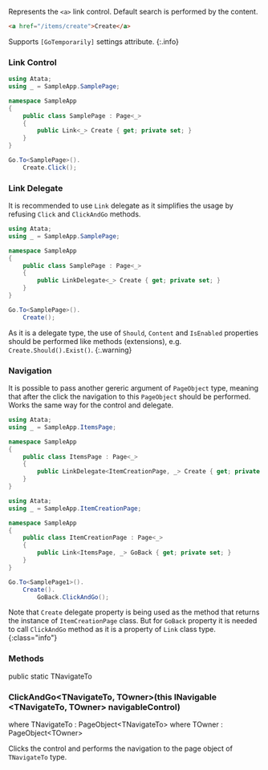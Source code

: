 Represents the `<a>` link control. Default search is performed by the content.

```html
<a href="/items/create">Create</a>
```

Supports `[GoTemporarily]` settings attribute.
{:.info}

### Link Control

```cs
using Atata;
using _ = SampleApp.SamplePage;

namespace SampleApp
{
    public class SamplePage : Page<_>
    {
        public Link<_> Create { get; private set; }
    }
}
```
```cs
Go.To<SamplePage>().
    Create.Click();
```

### Link Delegate

It is recommended to use `Link` delegate as it simplifies the usage by refusing `Click` and `ClickAndGo` methods.

```cs
using Atata;
using _ = SampleApp.SamplePage;

namespace SampleApp
{
    public class SamplePage : Page<_>
    {
        public LinkDelegate<_> Create { get; private set; }
    }
}
```
```cs
Go.To<SamplePage>().
    Create();
```

As it is a delegate type, the use of `Should`, `Content` and `IsEnabled` properties should be performed like methods (extensions), e.g. `Create.Should().Exist()`.
{:.warning}

### Navigation

It is possible to pass another gereric argument of `PageObject` type, meaning that after the click the navigation to this `PageObject` should be performed. Works the same way for the control and delegate.

```cs
using Atata;
using _ = SampleApp.ItemsPage;

namespace SampleApp
{
    public class ItemsPage : Page<_>
    {
        public LinkDelegate<ItemCreationPage, _> Create { get; private set; }
    }
}
```
```cs
using Atata;
using _ = SampleApp.ItemCreationPage;

namespace SampleApp
{
    public class ItemCreationPage : Page<_>
    {
        public Link<ItemsPage, _> GoBack { get; private set; }
    }
}
```
```cs
Go.To<SamplePage1>().
    Create().
        GoBack.ClickAndGo();
```

Note that `Create` delegate property is being used as the method that returns the instance of `ItemCreationPage` class. But for `GoBack` property it is needed to call `ClickAndGo` method as it is a property of `Link` class type.
{:class="info"}

### Methods

<div class="member">
    <span class="head"><span class="keyword">public</span> <span class="keyword">static</span> <span class="type">TNavigateTo</span></span>
    <h3><span class="body">ClickAndGo<wbr>&lt;<span class="type">TNavigateTo</span>, <span class="type">TOwner</span>&gt;</span><span class="tail">(<span class="keyword">this</span> <span class="type">INavigable</span><wbr>&lt;<span class="type">TNavigateTo</span>, <span class="type">TOwner</span>&gt; navigableControl)</span></h3>
    <span class="where"><span class="keyword">where</span> <span class="type">TNavigateTo</span> : <span class="type">PageObject</span><wbr>&lt;<span class="type">TNavigateTo</span>&gt;</span>
    <span class="where"><span class="keyword">where</span> <span class="type">TOwner</span> : <span class="type">PageObject</span><wbr>&lt;<span class="type">TOwner</span>&gt;</span>
</div>

Clicks the control and performs the navigation to the page object of `TNavigateTo` type.